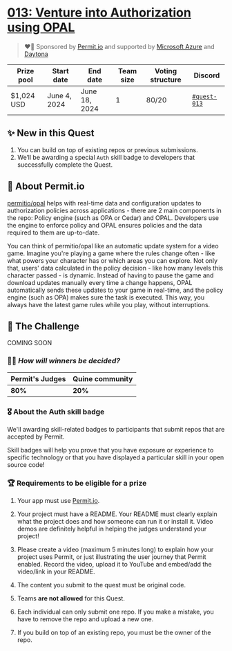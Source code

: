 
# [013: Venture into Authorization using OPAL](https://quine.sh)

> ❤️‍🔥 Sponsored by [Permit.io](https://permit.io/) and supported by [Microsoft Azure](https://www.microsoft.com/) and [Daytona](daytona.io)

| Prize pool | Start date | End date | Team size | Voting structure | Discord |
|  --- | --- | --- | --- | --- | --- |
| $1,024 USD | June 4, 2024  |  June 18, 2024 | 1 | 80/20 | [`#quest-013`](https://discord.gg/quine) |


## ✨ New in this Quest

1. You can build on top of existing repos or previous submissions.
2. We’ll be awarding a special `Auth` skill badge to developers that successfully complete the Quest.

## **🐶 About Permit.io**

[permitio/opal](https://github.com/permitio/opal) helps with real-time data and configuration updates to authorization policies across applications - there are 2 main components in the repo: Policy engine (such as OPA or Cedar) and OPAL. Developers use the engine to enforce policy and OPAL ensures policies and the data required to them are up-to-date.

You can think of permitio/opal like an automatic update system for a video game. Imagine you're playing a game where the rules change often - like what powers your character has or which areas you can explore. Not only that, users' data calculated in the policy decision - like how many levels this character passed - is dynamic. Instead of having to pause the game and download updates manually every time a change happens, OPAL automatically sends these updates to your game in real-time, and the policy engine (such as OPA) makes sure the task is executed. This way, you always have the latest game rules while you play, without interruptions.


## 🌋 The Challenge

COMING SOON

### 👩‍⚖️ *How will winners be decided?*

| Permit's Judges | Quine community |
| --- | --- |
| **80%** | **20%**  |

### 🎖 About the Auth skill badge

We'll awarding skill-related badges to participants that submit repos that are accepted by Permit.

Skill badges will help you prove that you have exposure or experience to specific technology or that you have displayed a particular skill in your open source code!

### 🏆 Requirements to be eligible for a prize

1. Your app must use [Permit.io](https://permit.io/).

2. Your project must have a README. Your README must clearly explain what the project does and how someone can run it or install it. Video demos are definitely helpful in helping the judges understand your project!

3. Please create a video (maximum 5 minutes long) to explain how your project uses Permit, or just illustrating the user journey that Permit enabled. Record the video, upload it to YouTube and embed/add the video/link in your README.

4. The content you submit to the quest must be original code.

5. Teams **are not allowed** for this Quest.

6. Each individual can only submit one repo. If you make a mistake, you have to remove the repo and upload a new one.

7. If you build on top of an existing repo, you must be the owner of the repo.
